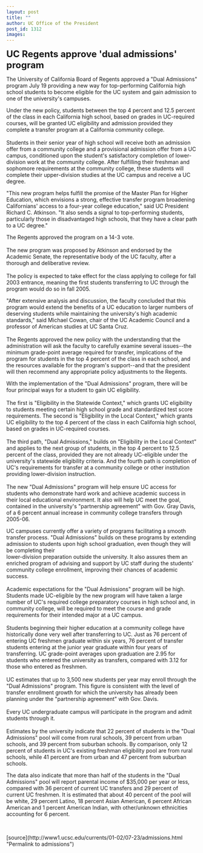 ```yaml
---
layout: post
title: ""
author: UC Office of the President
post_id: 1312
images:
---
```


<p>
  <font size="5"><b>UC Regents approve 'dual admissions' program</b></font>
</p>
<p>
  The University of California Board of Regents approved a "Dual Admissions" program July 19 providing a new way for top-performing California high school students to become eligible for the UC system and gain admission to one of the university's campuses.
</p>
<p>
  Under the new policy, students between the top 4 percent and 12.5 percent of the class in each California high school, based on grades in UC-required courses, will be granted UC eligibility and admission provided they complete a transfer program at a California community college.<br>
  <br>
  Students in their senior year of high school will receive both an admission offer from a community college and a provisional admission offer from a UC campus, conditioned upon the student's satisfactory completion of lower-division work at the community college. After fulfilling their freshman and sophomore requirements at the community college, these students will complete their upper-division studies at the UC campus and receive a UC degree.
</p>
<p>
  "This new program helps fulfill the promise of the Master Plan for Higher Education, which envisions a strong, effective transfer program broadening Californians' access to a four-year college education," said UC President Richard C. Atkinson. "It also sends a signal to top-performing students, particularly those in disadvantaged high schools, that they have a clear path to a UC degree."
</p>
<p>
  The Regents approved the program on a 14-3 vote.<br>
  <br>
  The new program was proposed by Atkinson and endorsed by the Academic Senate, the representative body of the UC faculty, after a thorough and deliberative review.<br>
  <br>
  The policy is expected to take effect for the class applying to college for fall 2003 entrance, meaning the first students transferring to UC through the program would do so in fall 2005.
</p>
<p>
  "After extensive analysis and discussion, the faculty concluded that this program would extend the benefits of a UC education to larger numbers of deserving students while maintaining the university's high academic standards," said Michael Cowan, chair of the UC Academic Council and a professor of American studies at UC Santa Cruz.<br>
  <br>
  The Regents approved the new policy with the understanding that the administration will ask the faculty to carefully examine several issues--the minimum grade-point average required for transfer, implications of the program for students in the top 4 percent of the class in each school, and the resources available for the program's support--and that the president will then recommend any appropriate policy adjustments to the Regents.
</p>
<p>
  With the implementation of the "Dual Admissions" program, there will be four principal ways for a student to gain UC eligibility.<br>
  <br>
  The first is "Eligibility in the Statewide Context," which grants UC eligibility to students meeting certain high school grade and standardized test score requirements. The second is "Eligibility in the Local Context," which grants UC eligibility to the top 4 percent of the class in each California high school, based on grades in UC-required courses.<br>
  <br>
  The third path, "Dual Admissions," builds on "Eligibility in the Local Context" and applies to the next group of students, in the top 4 percent to 12.5 percent of the class, provided they are not already UC-eligible under the university's statewide eligibility criteria. And the fourth path is completion of UC's requirements for transfer at a community college or other institution providing lower-division instruction.<br>
  <br>
  The new "Dual Admissions" program will help ensure UC access for students who demonstrate hard work and achieve academic success in their local educational environment. It also will help UC meet the goal, contained in the university's "partnership agreement" with Gov. Gray Davis, of a 6 percent annual increase in community college transfers through 2005-06.
</p>
<p>
  UC campuses currently offer a variety of programs facilitating a smooth transfer process. "Dual Admissions" builds on these programs by extending admission to students upon high school graduation, even though they will be completing their<br>
  lower-division preparation outside the university. It also assures them an enriched program of advising and support by UC staff during the students' community college enrollment, improving their chances of academic success.<br>
  <br>
  Academic expectations for the "Dual Admissions" program will be high. Students made UC-eligible by the new program will have taken a large number of UC's required college preparatory courses in high school and, in community college, will be required to meet the course and grade requirements for their intended major at a UC campus.<br>
  <br>
  Students beginning their higher education at a community college have historically done very well after transferring to UC. Just as 76 percent of entering UC freshmen graduate within six years, 76 percent of transfer students entering at the junior year graduate within four years of transferring. UC grade-point averages upon graduation are 2.95 for students who entered the university as transfers, compared with 3.12 for those who entered as freshmen.<br>
  <br>
  UC estimates that up to 3,500 new students per year may enroll through the "Dual Admissions" program. This figure is consistent with the level of transfer enrollment growth for which the university has already been planning under the "partnership agreement" with Gov. Davis.<br>
  <br>
  Every UC undergraduate campus will participate in the program and admit students through it.<br>
  <br>
  Estimates by the university indicate that 22 percent of students in the "Dual Admissions" pool will come from rural schools, 39 percent from urban schools, and 39 percent from suburban schools. By comparison, only 12 percent of students in UC's existing freshman eligibility pool are from rural schools, while 41 percent are from urban and 47 percent from suburban schools.
</p>
<p>
  The data also indicate that more than half of the students in the "Dual Admissions" pool will report parental income of $35,000 per year or less, compared with 36 percent of current UC transfers and 29 percent of current UC freshmen. It is estimated that about 40 percent of the pool will be white, 29 percent Latino, 18 percent Asian American, 6 percent African American and 1 percent American Indian, with other/unknown ethnicities accounting for 6 percent.
</p>
<p>
  <br>

</p>
<p>

</p>
[source](http://www1.ucsc.edu/currents/01-02/07-23/admissions.html "Permalink to admissions")
